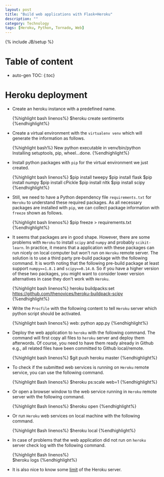 ```yaml
---
layout: post
title: "Build web applications with Flask+Heroku"
description: ""
category: Technology
tags: [Heroku, Python, Tornado, Web]
---
```

{% include JB/setup %}
<script type="text/javascript"
 src="http://cdn.mathjax.org/mathjax/latest/MathJax.js?config=TeX-AMS-MML_HTMLorMML">
</script>
 
# Table of content
* auto-gen TOC:
{:toc}


# Heroku deployment


- Create an heroku instance with a predefined name.

  {%highlight bash linenos%}
  $heroku create sentimentx
  {%endhighlight%}

- Create a virtual environment with the `virtualenv venv` which will generate the information as follows.

  {%highlight bash%}
  New python executable in venv/bin/python
  Installing setuptools, pip, wheel...done.
  {%endhighlight%}

- Install python packages with `pip` for the virtual environment we just created.

  {%highlight bash linenos%}
  $pip install tweepy
  $pip install flask
  $pip install numpy
  $pip install cPickle
  $pip install nltk
  $pip install scipy
  {%endhighlight%}

- Still, we need to have a Python dependency file `requirements.txt` for `Heroku` to understand these required packages. As all necessary packages are installed with `pip`, we can collect package information with `freeze` shown as follows. 
 
  {%highlight bash linenos%}
  $pip freeze > requirements.txt
  {%endhighlight%}

- It seems that packages are in good shape. However, there are some problems with `Heroku` to install `scipy` and `numpy` and probably `scikit-learn`. In practice, it means that a application with these packages can run nicely on local computer but won't run on `Heroku` remote server. The solution is to use a third party pre-build package with the following command. It is worth noting that the following pre-build package at least support `numpy==1.8.1` and `scipy==0.14.0`. So if you have a higher version of these two packages, you might want to consider lower version alternatives in case they don't work with `Heroku`.

  {%highlight bash linenos%}
  heroku buildpacks:set https://github.com/thenovices/heroku-buildpack-scipy
  {%endhighlight%}

- Write the `Procfile` with the following content to tell `Heroku` server which python script should be activated.

  {%highlight bash linenos%}
  web: python app.py
  {%endhighlight%}


- Deploy the web application to `heroku` with the following command. The command will first copy all files to `heroku` server and deploy them afterwords. Of course, you need to have them ready already in Github e.g., all related files have been committed to Github local/remote. 

  {%highlight bash linenos%}
  $git push heroku master
  {%endhighlight%}


- To check if the submitted web services is running on `Heroku` remote service, you can use the following command.

  {%highlight Bash linenos%}
  $heroku ps:scale web=1
  {%endhighlight%}

- Or open a browser window to the web service running in `Heroku` remote server with the following command.

  {%highlight Bash linenos%}
  $heroku open
  {%endhighlight%}

- Or run `Heroku` web services on local machine with the following command.

  {%highlight Bash linenos%}
  $heroku local
  {%endhighlight%}

- In case of problems that the web application did not run on `heroku` server check log with the following command.

  {%highlight Bash linenos%}  
  $heroku logs
  {%endhighlight%}

- It is also nice to know some [limit](https://devcenter.heroku.com/articles/limits) of the Heroku server.

















